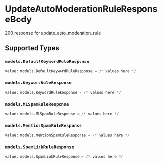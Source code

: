 # UpdateAutoModerationRuleResponseBody

200 response for update_auto_moderation_rule


## Supported Types

### `models.DefaultKeywordRuleResponse`

```python
value: models.DefaultKeywordRuleResponse = /* values here */
```

### `models.KeywordRuleResponse`

```python
value: models.KeywordRuleResponse = /* values here */
```

### `models.MLSpamRuleResponse`

```python
value: models.MLSpamRuleResponse = /* values here */
```

### `models.MentionSpamRuleResponse`

```python
value: models.MentionSpamRuleResponse = /* values here */
```

### `models.SpamLinkRuleResponse`

```python
value: models.SpamLinkRuleResponse = /* values here */
```

